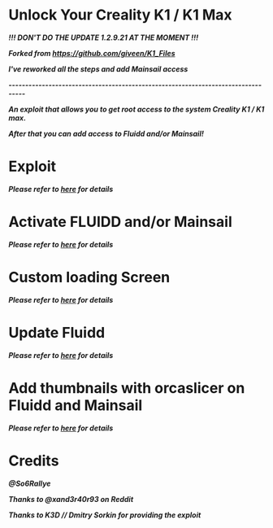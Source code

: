 # Unlock Your Creality K1 / K1 Max

***!!! DON'T DO THE UPDATE 1.2.9.21 AT THE MOMENT !!!***

***Forked from https://github.com/giveen/K1_Files***

***I've reworked all the steps and add Mainsail access***

***---------------------------------------------------------------------------------***

***An exploit that allows you to get root access to the system Creality K1 / K1 max.***

***After that you can add access to Fluidd and/or Mainsail!***

# Exploit

***Please refer to [here](https://github.com/So6Rallye/K1_Files/tree/main/exploit) for details***

# Activate FLUIDD and/or Mainsail

***Please refer to [here](https://github.com/So6Rallye/K1_Files/blob/main/exploit/Enable_FLUIDD%20and%20MAINSAIL) for details***

# Custom loading Screen

***Please refer to [here](https://github.com/So6Rallye/K1_Files/blob/main/exploit/Custom%20loading%20screen) for details***

# Update Fluidd

***Please refer to [here](https://github.com/So6Rallye/K1_Files/blob/main/exploit/UPDATE%20FLUIDD) for details***

# Add thumbnails with orcaslicer on Fluidd and Mainsail

***Please refer to [here](https://github.com/So6Rallye/K1_Files/blob/main/exploit/Add%20Thumbnails%20and%20layer%20count%20ORCASLICER) for details***

# Credits

***@So6Rallye***

***Thanks to @xand3r40r93 on Reddit***

***Thanks to K3D // Dmitry Sorkin for providing the exploit***
